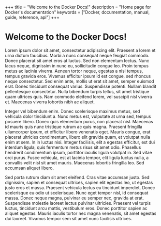 +++
title = "Welcome to the Docker Docs!"
description = "Home page for Docker's documentation"
keywords = ["Docker, documentation, manual, guide, reference, api"]
+++

# Welcome to the Docker Docs!

Lorem ipsum dolor sit amet, consectetur adipiscing elit. Praesent a lorem et urna dictum faucibus. Morbi a nunc consequat neque feugiat commodo. Donec placerat sit amet eros at luctus. Sed non elementum lectus. Nunc lacus neque, dignissim in nunc eu, sollicitudin congue leo. Proin tempus metus ac lacinia viverra. Aenean tortor neque, egestas a nisl tempus, tempus gravida eros. Vivamus efficitur ipsum id est congue, sed rhoncus neque consectetur. Sed enim ante, mollis ut erat sit amet, semper euismod erat. Donec tincidunt consequat varius. Suspendisse potenti. Nullam blandit pellentesque consectetur. Nulla bibendum turpis tellus, sit amet tristique quam ultrices quis. Nam commodo eleifend lorem, vel suscipit nisl viverra et. Maecenas viverra lobortis nibh ac aliquet.

Integer vel bibendum enim. Donec scelerisque maximus metus, sed vehicula dolor tincidunt a. Nunc metus est, vulputate at urna sed, tempus posuere libero. Donec quis elementum purus, non placerat nisl. Maecenas id mauris quis nunc tristique rutrum ac quis magna. Praesent fringilla ullamcorper ipsum, et efficitur libero venenatis eget. Mauris congue, erat placerat ultricies condimentum, libero elit gravida quam, et volutpat nulla enim at sem. In in luctus nisi. Integer facilisis, elit a egestas efficitur, est dui interdum ligula, quis fermentum metus risus sit amet odio. Phasellus hendrerit condimentum ipsum, porttitor iaculis ligula volutpat in. Sed vitae orci purus. Fusce vehicula, est at lacinia tempor, elit ligula luctus nulla, a convallis velit nisl sit amet mauris. Maecenas lobortis fringilla leo. Sed accumsan aliquet libero.

Sed porta rutrum diam sit amet eleifend. Cras vitae accumsan justo. Sed dignissim, sapien et consequat ultrices, sapien elit egestas leo, ut egestas justo eros et massa. Praesent vehicula lectus eu tincidunt imperdiet. Donec scelerisque eu odio ut scelerisque. Nunc eget tempor nisl, id consequat massa. Donec neque magna, pulvinar eu semper nec, gravida at erat. Suspendisse molestie laoreet lectus pulvinar ultricies. Praesent vel turpis luctus, tincidunt arcu mattis, vestibulum eros. Donec porttitor sapien ac aliquet egestas. Mauris iaculis tortor nec magna venenatis, sit amet egestas dui laoreet. Vivamus tempor sem sit amet nunc facilisis ultrices.